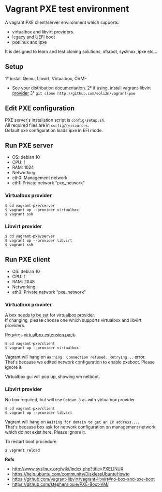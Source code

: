 # Vagrant PXE test environment

A vagrant PXE client/server environment which supports:
- virtualbox and libvirt providers.  
- legacy and UEFI boot
- pxelinux and ipxe

It is designed to learn and test cloning solutions, nfsroot, syslinux, ipxe etc...

## Setup

1° install Qemu, Libvirt, Virtualbox, OVMF  
 * See your distribution documentation.
2° if using, install [vagrant-libvirt provider](https://github.com/vagrant-libvirt/vagrant-libvirt)
3° ``git clone http://github.com/eoli3n/vagrant-pxe``

## Edit PXE configuration

PXE server's installation script is ``config/setup.sh``.  
All required files are in ``config/ressources``.  
Default pxe configuration loads ipxe in EFI mode.

## Run PXE server

* OS: debian 10
* CPU: 1
* RAM: 1024
* Networking
 * eth0: Management network
 * eth1: Private network "pxe_network"

### Virtualbox provider

```
$ cd vagrant-pxe/server
$ vagrant up --provider virtualbox
$ vagrant ssh
```

### Libvirt provider

```
$ cd vagrant-pxe/server
$ vagrant up --provider libvirt
$ vagrant ssh
```

## Run PXE client

* OS: debian 10
* CPU: 1
* RAM: 2048
* Networking
 * eth0: Private network "pxe_network"

### Virtualbox provider

A box needs [to be set](https://github.com/mitchellh/vagrant/issues/4487) for virtualbox provider.  
If changing, please choose one which supports virtualbox and libvirt providers.  

Requires [virtualbox extension pack](https://www.virtualbox.org/wiki/Downloads).

```
$ cd vagrant-pxe/client
$ vagrant up --provider virtualbox
```
Vagrant will hang on ``Warning: Connection refused. Retrying...`` error.
That's because we edited network configuration to enable pxeboot. Please ignore it.

Virtualbox gui will pop up, showing vm netboot.

### Libvirt provider

No box required, but will use ``Debian 8`` as with virtualbox provider.

```
$ cd vagrant-pxe/client
$ vagrant up --provider libvirt
```
Vagrant will hang on ``Waiting for domain to get an IP address...``.  
That's because box ask for network configuration on management network which do not exist here. Please ignore it.  

To restart boot procedure.
```
$ vagrant reload
```

**Refs**

* http://www.syslinux.org/wiki/index.php?title=PXELINUX
* https://help.ubuntu.com/community/DisklessUbuntuHowto
* https://github.com/vagrant-libvirt/vagrant-libvirt#no-box-and-pxe-boot
* https://github.com/stephenrlouie/PXE-Boot-VM/  

